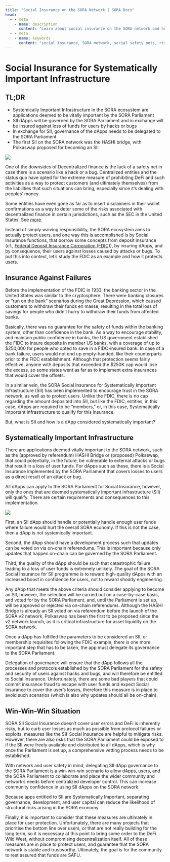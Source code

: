 ```yaml
---
title: "Social Insurance on the SORA Network | SORA Docs"
head:
  - - meta
    - name: description
      content: "Learn about social insurance on the SORA network and how it promotes social safety nets and risk-sharing within the SORA ecosystem. Discover how social insurance mechanisms work, their benefits, and how they contribute to building a more inclusive and sustainable financial system on the SORA network."
  - - meta
    - name: keywords
      content: "social insurance, SORA network, social safety nets, risk-sharing, inclusive financial system, sustainable financial system"
---
```


# Social Insurance for Systematically Important Infrastructure

## TL;DR

- Systemically Important Infrastructure in the SORA ecosystem are applications deemed to be vitally important by the SORA Parliament
- SII dApps will be governed by the SORA Parliament and in exchange will be insured against loss of funds for users by hacks or bugs
- In exchange for SII, governance of the dApps needs to be delegated to the SORA Parliament
- The first SII on the SORA network was the HASHI bridge, with Polkaswap proposed for becoming an SII

![](https://miro.medium.com/v2/resize:fit:2000/format:webp/1*EnWvdGGPszp_q34aXJXZpQ.jpeg)

One of the downsides of Decentralized finance is the lack of a safety net in case there is a scenario like a hack or a bug. Centralized entities and the status quo have opted for the extreme measure of prohibiting DeFi and such activities as a way to protect customers (and ultimately themselves) from the liabilities that such situations can bring, especially since it’s dealing with peoples’ money.

Some entities have even gone as far as to insert disclaimers in their wallet confirmations as a way to deter some of the risks associated with decentralized finance in certain jurisdictions, such as the SEC in the United States. See [more](https://twitter.com/bneiluj/status/1443289354122694661?ref_src=twsrc%5Etfw%7Ctwcamp%5Etweetembed%7Ctwterm%5E1443289354122694661%7Ctwgr%5E1288a9015644bf49a7d9ec1388f9e35da6832e15%7Ctwcon%5Es1_c10&ref_url=https%3A%2F%2Fcdn.embedly.com%2Fwidgets%2Fmedia.html%3Ftype%3Dtext2Fhtmlkey%3Dd04bfffea46d4aeda930ec88cc64b87cschema%3Dtwitterurl%3Dhttps3A%2F%2Ftwitter.com%2Fbneiluj%2Fstatus%2F1443289354122694661image%3Dhttps3A%2F%2Fi.embed.ly%2F1%2Fimage3Furl3Dhttps253A252F252Fabs.twimg.com252Ferrors252Flogo46x38.png26key3D4fce0568f2ce49e8b54624ef71a8a5bd).

Instead of simply waiving responsibility, the SORA ecosystem aims to actually protect users, and one way this is accomplished is by Social Insurance functions, that borrow some concepts from deposit insurance (cf., [Federal Deposit Insurance Corporation (FDIC)](https://www.fdic.gov/resources/deposit-insurance/)), by insuring dApps, and by consequence, their users against losses caused by attacks or bugs. To put this into context, let’s study the FDIC as an example and how it protects users.

## Insurance Against Failures

Before the implementation of the FDIC in 1933, the banking sector in the United States was similar to the cryptosphere. There were banking closures or “run on the bank” scenarios during the Great Depression, which caused customers to withdraw their funds en masse, resulting in the total loss of savings for people who didn’t hurry to withdraw their funds from affected banks.

Basically, there was no guarantee for the safety of funds within the banking system, other than confidence in the bank. As a way to encourage stability, and maintain public confidence in banks, the US government established the FIDC to insure deposits in member US banks, with a coverage of up to $250,000 for people who opted to save in a FIDC-insured bank. In case of a bank failure, users would not end up empty-handed, like their counterparts prior to the FIDC establishment. Although that protection seems fairly effective, anyone with deposits that exceeded the $250K cap would lose the excess, so some states went as far as to implement extra insurances that would cover the offsets.

In a similar vein, the SORA Social Insurance for Systematically Important Infrastructure (SII) has been implemented to encourage trust in the SORA network, as well as to protect users. Unlike the FDIC, there is no cap regarding the amount deposited into SII, but like the FDIC, entities, in this case, dApps are required to be “members,” or, in this case, Systematically Important Infrastructure to qualify for this insurance.

But, what is SII and how is a dApp considered systematically important?

## Systematically Important Infrastructure

There are applications deemed vitally important to the SORA network, such as the (approved by referendum) HASHI Bridge or (proposed) Polkaswap, that could potentially, in the future, be vulnerable to external attacks or bugs that result in a loss of user funds. For dApps such as these, there is a Social Insurance implemented by the SORA Parliament that covers losses to users as a direct result of an attack or bug.

All dApps can apply to the SORA Parliament for Social Insurance, however, only the ones that are deemed systematically important infrastructure (SII) will qualify. There are certain requirements and consequences to this implementation.

![](https://miro.medium.com/v2/resize:fit:2000/format:webp/1*sAhKF0bDz3g_ORqwaRgrDg.jpeg)

First, an SII dApp should handle or potentially handle enough user funds where failure would hurt the overall SORA economy. If this is not the case, then a dApp is not systemically important.

Second, the dApp should have a development process such that updates can be voted on via on-chain referendums. This is important because only updates that happen on-chain can be governed by the SORA Parliament.

Third, the quality of the dApp should be such that catastrophic failure leading to a loss of user funds is extremely unlikely. The goal of the SORA Social Insurance for SII programme is to reward high-quality dApps with an increased boost in confidence for users, not to reward shoddy engineering.

Any dApp that meets the above criteria should consider applying to become an SII, however, the selection will be carried out on a case-by-case basis, and voted for by the SORA Parliament, and, until the Parliament is set up, will be approved or rejected via on-chain referendums. Although the HASHI Bridge is already an SII voted on via referendum before the launch of the SORA v2 network, Polkaswap has been the first to be proposed since the v2 network launch, as it is critical infrastructure for asset liquidity on the SORA network.

Once a dApp has fulfilled the parameters to be considered an SII, or membership requisites following the FDIC example, there is one more important step that has to be taken, the app must delegate its governance to the SORA Parliament.

Delegation of governance will ensure that the dApp follows all the processes and protocols established by the SORA Parliament for the safety and security of users against hacks and bugs, and will therefore be entitled to Social Insurance. Unfortunately, there are some bad players that could commit insurance fraud to escape with user funds and expect Social Insurance to cover the user’s losses, therefore this measure is in place to avoid such scenarios (which is also why updates should all be on-chain).

## Win-Win-Win Situation

SORA SII Social Insurance doesn’t cover user errors and DeFi is inherently risky, but to curb user losses as much as possible from protocol failures or exploits, measures like the SII-Social Insurance are helpful to mitigate risks. However, there are also risks that the SORA Parliament could be exposed to if the SII were freely available and distributed to all dApps, which is why once the Parliament is set up, a comprehensive vetting process needs to be established.

With network and user safety in mind, delegating SII dApp governance to the SORA Parliament is a win-win-win scenario to allow dApps, users, and the SORA Parliament to collaborate and place the wider community and network’s needs before centralized developer control. This can increase community confidence in using SII dApps on the SORA network.

Because apps entitled to SII are Systematically Important, separating governance, development, and user capital can reduce the likelihood of structural risks arising in the SORA economy.

Finally, it is important to consider that these measures are ultimately in place for user protection. Unfortunately, there are many projects that prioritise the bottom line over users, or that are not really building for the long term, so it is necessary at this point to bring some order to the DeFi Wild West, without compromising decentralization itself. All of these measures are in place to protect users, and guarantee that the SORA network is stable and trustworthy. Ultimately, the goal is for the community to rest assured that funds are SAFU.
